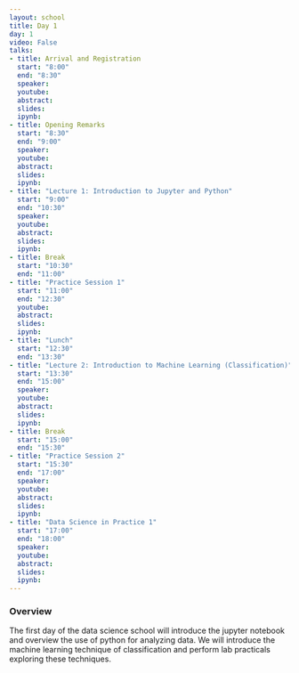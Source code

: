 ```yaml
---
layout: school
title: Day 1
day: 1
video: False
talks:
- title: Arrival and Registration
  start: "8:00"
  end: "8:30"
  speaker: 
  youtube:
  abstract:
  slides:
  ipynb:
- title: Opening Remarks
  start: "8:30"
  end: "9:00"
  speaker: 
  youtube:
  abstract:
  slides:
  ipynb:
- title: "Lecture 1: Introduction to Jupyter and Python"
  start: "9:00"
  end: "10:30"
  speaker: 
  youtube:
  abstract:
  slides:
  ipynb:
- title: Break
  start: "10:30"
  end: "11:00"
- title: "Practice Session 1"
  start: "11:00"
  end: "12:30"
  youtube:
  abstract:
  slides:
  ipynb:
- title: "Lunch"
  start: "12:30"
  end: "13:30"
- title: "Lecture 2: Introduction to Machine Learning (Classification)"
  start: "13:30"
  end: "15:00"
  speaker: 
  youtube:
  abstract:
  slides:
  ipynb:
- title: Break
  start: "15:00"
  end: "15:30"
- title: "Practice Session 2"
  start: "15:30"
  end: "17:00"
  speaker: 
  youtube:
  abstract:
  slides:
  ipynb:
- title: "Data Science in Practice 1"
  start: "17:00"
  end: "18:00"
  speaker: 
  youtube:
  abstract:
  slides:
  ipynb:
---
```


<h3> Overview </h3>

<p>The first day of the data science school will introduce the jupyter notebook and overview the use of python for analyzing data. We will introduce the machine learning technique of classification and perform lab practicals exploring these techniques.</p>
